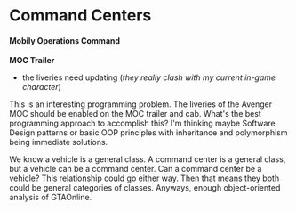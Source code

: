 # Command Centers



#### Mobily Operations Command

__MOC Trailer__

- the liveries need updating (*they really clash with my current in-game character*)



This is an interesting programming problem. The liveries of the Avenger MOC should be enabled on the MOC trailer and cab. What's the best programming approach to accomplish this?
I'm thinking maybe Software Design patterns or basic OOP principles with inheritance and polymorphism being immediate solutions. 

We know a vehicle is a general class. A command center is a general class, but a vehicle can be a command center. Can a command center be a vehicle? This relationship could go either way. 
Then that means they both could be general categories of classes. Anyways, enough object-oriented analysis of GTAOnline.
